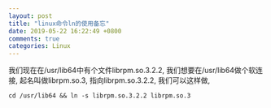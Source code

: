 ```yaml
---
layout: post
title: "linux命令ln的使用备忘"
date: 2019-05-22 16:22:49 +0800
comments: true
categories: Linux
---
```


我们现在在/usr/lib64中有个文件librpm.so.3.2.2, 我们想要在/usr/lib64做个软连接, 起名叫做librpm.so.3, 指向librpm.so.3.2.2, 我们可以这样做,

```cd /usr/lib64 && ln -s librpm.so.3.2.2 librpm.so.3```
